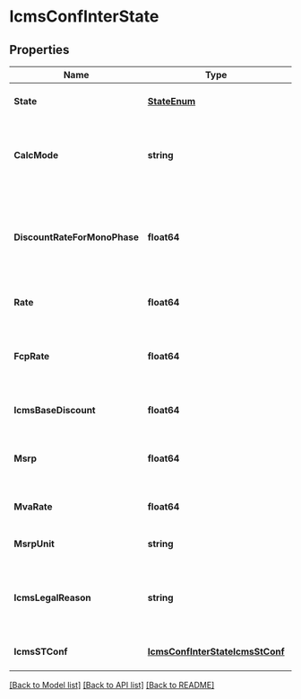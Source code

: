 # IcmsConfInterState

## Properties
Name | Type | Description | Notes
------------ | ------------- | ------------- | -------------
**State** | [**StateEnum**](StateEnum.md) |  | [optional] [default to null]
**CalcMode** | **string** | how this ICMS will be calculed for itens linked to this configuration | [optional] [default to null]
**DiscountRateForMonoPhase** | **float64** | discount if the item is subject to monophase PIS/COFINS when operation interstate | [optional] [default to null]
**Rate** | **float64** | ICMS rate | [optional] [default to null]
**FcpRate** | **float64** | FCP rate (Fundo de Combate à Probreza / Fund Against Poverty | [optional] [default to null]
**IcmsBaseDiscount** | **float64** | ICMS rate | [optional] [default to null]
**Msrp** | **float64** | SRP or MMSRP amount base for this icms configuration | [optional] [default to null]
**MvaRate** | **float64** | ICMS MVA rate to define calc base | [optional] [default to null]
**MsrpUnit** | **string** | unit used to SRP amount value | [optional] [default to null]
**IcmsLegalReason** | **string** | Code for the ICM legal reason, this message will be placed on invoice. | [optional] [default to null]
**IcmsSTConf** | [**IcmsConfInterStateIcmsStConf**](IcmsConfInterState_icmsSTConf.md) |  | [optional] [default to null]

[[Back to Model list]](../README.md#documentation-for-models) [[Back to API list]](../README.md#documentation-for-api-endpoints) [[Back to README]](../README.md)


